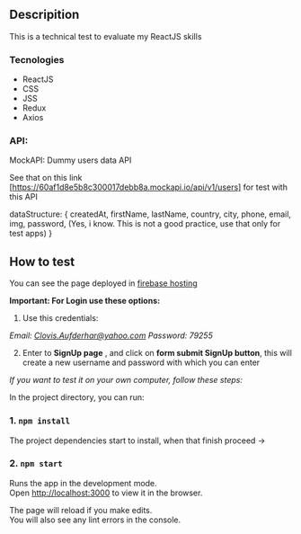 ## Descripition

This is a technical test to evaluate my ReactJS skills

### Tecnologies

* ReactJS
* CSS
* JSS
* Redux
* Axios

### API:

MockAPI: Dummy users data API

See that on this link [https://60af1d8e5b8c300017debb8a.mockapi.io/api/v1/users] for test with this API

dataStructure: {
    createdAt,
    firstName,
    lastName,
    country,
    city,
    phone,
    email,
    img,
    password, (Yes, i know. This is not a good practice, use that only for test apps)
}


## How to test

You can see the page deployed in [firebase hosting](https://it-social.web.app/)

**Important: For Login use these options:** 

1. Use this credentials:

*Email: Clovis.Aufderhar@yahoo.com*
*Password: 79255*

2. Enter to **SignUp page** , and click on **form submit SignUp button**, this will create a new username and password with which you can enter



*If you want to test it on your own computer, follow these steps:*


In the project directory, you can run:

### 1. `npm install`

The project dependencies start to install, when that finish proceed ->

### 2. `npm start`

Runs the app in the development mode.\
Open [http://localhost:3000](http://localhost:3000) to view it in the browser.

The page will reload if you make edits.\
You will also see any lint errors in the console.